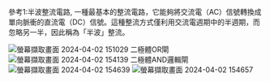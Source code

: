 參考1:半波整流電路, 一種最基本的整流電路，它能夠將交流電（AC）信號轉換成單向脈衝的直流電（DC）信號。這種整流方式僅利用交流電週期中的半週期，而忽略另一半，因此稱為「半波」整流。

![螢幕擷取畫面 2024-04-02 151029](https://github.com/Damn-666/EC2024/assets/162285202/5f393827-3c54-4c3e-8846-4e0cf80fc93b)
二極體OR閘
![螢幕擷取畫面 2024-04-02 154139](https://github.com/Damn-666/EC2024/assets/162285202/9f1a2101-9e1b-43d9-821b-d8b20b30b0ae)
二極體AND邏輯閘
![螢幕擷取畫面 2024-04-02 154639](https://github.com/Damn-666/EC2024/assets/162285202/f974fbbc-3a3f-486d-9924-e8166745f180)
![螢幕擷取畫面 2024-04-02 154657](https://github.com/Damn-666/EC2024/assets/162285202/4ca9693c-4e4d-44de-9b26-e705677c18a0)
